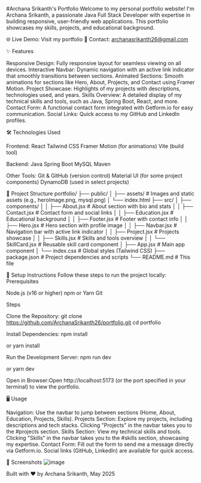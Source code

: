 #Archana Srikanth's Portfolio
Welcome to my personal portfolio website! I'm Archana Srikanth, a passionate Java Full Stack Developer with expertise in building responsive, user-friendly web applications. This portfolio showcases my skills, projects, and educational background.

🌐 Live Demo: Visit my portfolio 
📧 Contact: archanasrikanth26@gmail.com

✨ Features

Responsive Design: Fully responsive layout for seamless viewing on all devices.
Interactive Navbar: Dynamic navigation with an active link indicator that smoothly transitions between sections.
Animated Sections: Smooth animations for sections like Hero, About, Projects, and Contact using Framer Motion.
Project Showcase: Highlights of my projects with descriptions, technologies used, and years.
Skills Overview: A detailed display of my technical skills and tools, such as Java, Spring Boot, React, and more.
Contact Form: A functional contact form integrated with Getform.io for easy communication.
Social Links: Quick access to my GitHub and LinkedIn profiles.


🛠️ Technologies Used

Frontend:
React
Tailwind CSS
Framer Motion (for animations)
Vite (build tool)


Backend:
Java
Spring Boot
MySQL
Maven


Other Tools:
Git & GitHub (version control)
Material UI (for some project components)
DynamoDB (used in select projects)




📂 Project Structure
portfolio/
├── public/
│   ├── assets/               # Images and static assets (e.g., heroImage.png, mysql.png)
│   └── index.html
├── src/
│   ├── components/
│   │   ├── About.jsx         # About section with bio and stats
│   │   ├── Contact.jsx       # Contact form and social links
│   │   ├── Education.jsx     # Educational background
│   │   ├── Footer.jsx        # Footer with contact info
│   │   ├── Hero.jsx          # Hero section with profile image
│   │   ├── Navbar.jsx        # Navigation bar with active link indicator
│   │   ├── Project.jsx       # Projects showcase
│   │   ├── Skills.jsx        # Skills and tools overview
│   │   └── SkillCard.jsx     # Reusable skill card component
│   ├── App.jsx               # Main app component
│   └── index.css             # Global styles (Tailwind CSS)
├── package.json              # Project dependencies and scripts
└── README.md                 # This file


🚀 Setup Instructions
Follow these steps to run the project locally:
Prerequisites

Node.js (v16 or higher)
npm or Yarn
Git

Steps

Clone the Repository:
git clone https://github.com/ArchanaSrikanth26/portfolio.git
cd portfolio


Install Dependencies:
npm install

or
yarn install


Run the Development Server:
npm run dev

or
yarn dev


Open in Browser:Open http://localhost:5173 (or the port specified in your terminal) to view the portfolio.



🖥️ Usage

Navigation: Use the navbar to jump between sections (Home, About, Education, Projects, Skills).
Projects Section: Explore my projects, including descriptions and tech stacks. Clicking "Projects" in the navbar takes you to the #projects section.
Skills Section: View my technical skills and tools. Clicking "Skills" in the navbar takes you to the #skills section, showcasing my expertise.
Contact Form: Fill out the form to send me a message directly via Getform.io. Social links (GitHub, LinkedIn) are available for quick access.


📸 Screenshots
![image](https://github.com/user-attachments/assets/c540f1cf-abd7-4353-836f-2291a4e356ff)




Built with ❤️ by Archana Srikanth, May 2025
